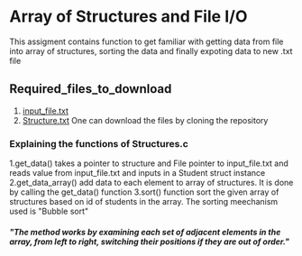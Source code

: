 # Array of Structures and File I/O

This assigment contains function to get familiar with getting data from file into array of structures, sorting the data and finally expoting data to new .txt file

## Required_files_to_download 
 1. [input_file.txt](https://github.com/ap5967ap/Structures/blob/main/input_file.txt)
 2. [Structure.txt](https://github.com/ap5967ap/Structures/blob/main/Structures.c)
 One can download the files by cloning the repository

### Explaining the functions of Structures.c 
 1.get_data() takes a pointer to structure and File pointer to input_file.txt and reads value from input_file.txt and inputs in a Student struct instance
 2.get_data_array() add data to each element to array of structures. It is done by calling the get_data() function
 3.sort() function sort the given array of structures based on id of students in the array.
   The sorting meechanism used is "Bubble sort"
   ##### "The method works by examining each set of adjacent elements in the array, from left to right, switching their positions if they are out of order."
